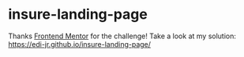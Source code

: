 # insure-landing-page

Thanks [Frontend Mentor](https://www.frontendmentor.io/) for the challenge! Take a look at my solution:
https://edi-jr.github.io/insure-landing-page/